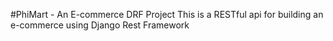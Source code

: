 #PhiMart - An E-commerce DRF Project
This is a RESTful api for building an e-commerce using Django Rest Framework
